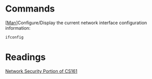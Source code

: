 # Commands

\[[Man](https://man7.org/linux/man-pages/man8/ifconfig.8.html)\]Configure/Display the current network interface configuration information:

``ifconfig``

# Readings
[Network Security Portion of CS161](https://textbook.cs161.org/network/)
